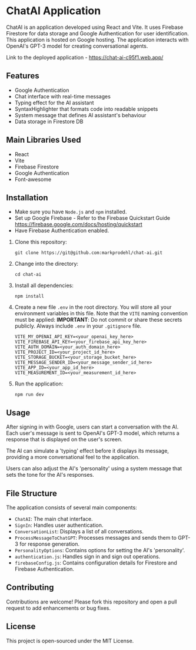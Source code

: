 # ChatAI Application

ChatAI is an application developed using React and Vite. It uses Firebase Firestore for data storage and Google Authentication for user identification. This application is hosted on Google hosting. The application interacts with OpenAI's GPT-3 model for creating conversational agents.

Link to the deployed application - https://chat-ai-c95f1.web.app/

## Features

- Google Authentication
- Chat interface with real-time messages
- Typing effect for the AI assistant
- SyntaxHighlighter that formats code into readable snippets
- System message that defines AI assistant's behaviour
- Data storage in Firestore DB

## Main Libraries Used

- React
- Vite
- Firebase Firestore
- Google Authentication
- Font-awesome

## Installation

- Make sure you have `Node.js` and `npm` installed.
- Set up Google Firebase - Refer to the Firebase Quickstart Guide https://firebase.google.com/docs/hosting/quickstart
- Have Firebase Authentication enabled.

1. Clone this repository:

    ```
    git clone https://git@github.com:markprodehl/chat-ai.git
    ```

2. Change into the directory:

    ```
    cd chat-ai
    ```

3. Install all dependencies:

    ```
    npm install
    ```

4. Create a new file `.env` in the root directory. You will store all your environment variables in this file. Note that the `VITE` naming convention must be applied:
**IMPORTANT**: Do not commit or share these secrets publicly. Always include `.env` in your `.gitignore` file.

    ```
    VITE_MY_OPENAI_API_KEY=<your_openai_key_here>
    VITE_FIREBASE_API_KEY=<your_firebase_api_key_here>
    VITE_AUTH_DOMAIN=<your_auth_domain_here>
    VITE_PROJECT_ID=<your_project_id_here>
    VITE_STORAGE_BUCKET=<your_storage_bucket_here>
    VITE_MESSAGE_SENDER_ID=<your_message_sender_id_here>
    VITE_APP_ID=<your_app_id_here>
    VITE_MEASUREMENT_ID=<your_measurement_id_here>

    ```

5. Run the application:

    ```
    npm run dev
    ```

## Usage

After signing in with Google, users can start a conversation with the AI. Each user's message is sent to OpenAI's GPT-3 model, which returns a response that is displayed on the user's screen.

The AI can simulate a 'typing' effect before it displays its message, providing a more conversational feel to the application.

Users can also adjust the AI's 'personality' using a system message that sets the tone for the AI's responses.

## File Structure

The application consists of several main components:

- `ChatAI`: The main chat interface.
- `SignIn`: Handles user authentication.
- `ConversationList`: Displays a list of all conversations.
- `ProcessMessageToChatGPT`: Processes messages and sends them to GPT-3 for response generation.
- `PersonalityOptions`: Contains options for setting the AI's 'personality'.
- `authentication.js`: Handles sign in and sign out operations.
- `firebaseConfig.js`: Contains configuration details for Firestore and Firebase Authentication.

## Contributing

Contributions are welcome! Please fork this repository and open a pull request to add enhancements or bug fixes.

## License

This project is open-sourced under the MIT License.
